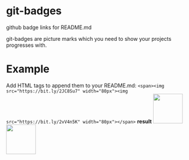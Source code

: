 # git-badges
github badge links for README.md

git-badges are picture marks which you need to show your projects progresses with.

# Example
Add HTML tags to append them to your README.md:
`
<span><img src="https://bit.ly/2JC8Su7" width="80px"><img src="https://bit.ly/2vV4n5K" width="80px"></span>
`
**result**
<span><img src="https://bit.ly/2JC8Su7" width="80px"><img src="https://bit.ly/2vV4n5K" width="80px"></span>
